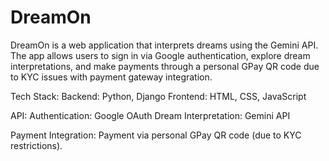 # DreamOn
DreamOn is a web application that interprets dreams using the Gemini API. The app allows users to sign in via Google authentication, explore dream interpretations, and make payments through a personal GPay QR code due to KYC issues with payment gateway integration.

Tech Stack:
Backend: Python, Django
Frontend: HTML, CSS, JavaScript

API:
Authentication: Google OAuth
Dream Interpretation: Gemini API

Payment Integration: Payment via personal GPay QR code (due to KYC restrictions).
